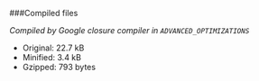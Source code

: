 ###Compiled files

*Compiled by Google closure compiler in `ADVANCED_OPTIMIZATIONS`*  

- Original: 22.7 kB
- Minified: 3.4 kB
- Gzipped:  793 bytes
